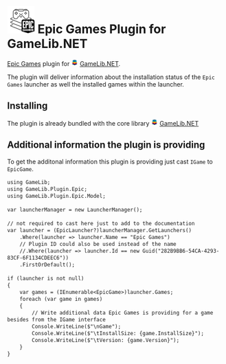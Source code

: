 ![GameLib.NET](Resources/GameLibPluginLogo64px.png "GameLib.NET Epic Games") 
Epic Games Plugin for GameLib.NET
======

[Epic Games](https://www.epicgames.com) plugin for ![GameLib.NET](../../Resources/GameLibNET-Logo-16px.png "GameLib.NET") [GameLib.NET](README.md). 

The plugin will deliver information about the installation status of the `Epic Games` launcher as well the installed games within the launcher.

## Installing

The plugin is already bundled with the core library ![GameLib.NET](../../Resources/GameLibNET-Logo-16px.png "GameLib.NET") [GameLib.NET](README.md)


## Additional information the plugin is providing

To get the additonal information this plugin is providing just cast `IGame` to `EpicGame`.


```CSharp
using GameLib;
using GameLib.Plugin.Epic;
using GameLib.Plugin.Epic.Model;

var launcherManager = new LauncherManager();

// not required to cast here just to add to the documentation
var launcher = (EpicLauncher?)launcherManager.GetLaunchers()
    .Where(launcher => launcher.Name == "Epic Games")
    // Plugin ID could also be used instead of the name
    //.Where(launcher => launcher.Id == new Guid("282B9BB6-54CA-4293-83CF-6F1134CDEEC6"))
    .FirstOrDefault();

if (launcher is not null)
{
    var games = (IEnumerable<EpicGame>)launcher.Games;
    foreach (var game in games)
    {
        // Write additional data Epic Games is providing for a game besides from the IGame interface
        Console.WriteLine($"\nGame");
        Console.WriteLine($"\tInstallSize: {game.InstallSize}");
        Console.WriteLine($"\tVersion: {game.Version}");
    }
}
```